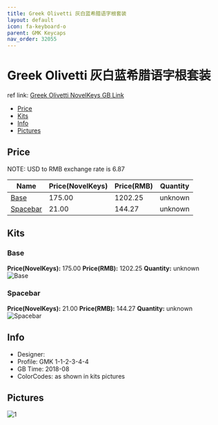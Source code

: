 ```yaml
---
title: Greek Olivetti 灰白蓝希腊语字根套装
layout: default
icon: fa-keyboard-o
parent: GMK Keycaps
nav_order: 32055
---
```


# Greek Olivetti 灰白蓝希腊语字根套装

ref link: [Greek Olivetti NovelKeys GB Link](https://novelkeys.xyz/products/gmk-greek-olivetti-gb)

* [Price](#price)
* [Kits](#kits)
* [Info](#info)
* [Pictures](#pictures)


## Price  
NOTE: USD to RMB exchange rate is 6.87

| Name          | Price(NovelKeys)    |  Price(RMB) | Quantity |
| ------------- | ------------ |  ---------- | -------- |
|[Base](#base)|175.00|1202.25|unknown|
|[Spacebar](#spacebar)|21.00|144.27|unknown|


## Kits
### Base
**Price(NovelKeys):** 175.00    **Price(RMB):** 1202.25    **Quantity:** unknown  
<img src="{{ 'assets/images/gmk-keycaps/greekolivetti/kits_pics/base.png' | relative_url }}" alt="Base" class="image featured">

### Spacebar
**Price(NovelKeys):** 21.00    **Price(RMB):** 144.27    **Quantity:** unknown  
<img src="{{ 'assets/images/gmk-keycaps/greekolivetti/kits_pics/spacebar.png' | relative_url }}" alt="Spacebar" class="image featured">


## Info
* Designer: 
* Profile: GMK 1-1-2-3-4-4
* GB Time: 2018-08
* ColorCodes: as shown in kits pictures 


## Pictures
<img src="{{ 'assets/images/gmk-keycaps/greekolivetti/rendering_pics/1.jpg' | relative_url }}" alt="1" class="image featured">
